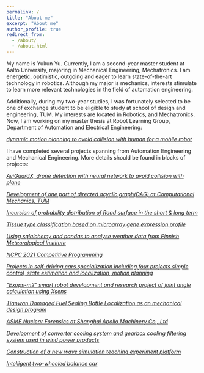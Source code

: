 ```yaml
---
permalink: /
title: "About me"
excerpt: "About me"
author_profile: true
redirect_from:
  - /about/
  - /about.html
---
```


My name is Yukun Yu. Currently, I am a second-year master student at Aalto University, majoring in Mechanical Engineering, Mechatronics. I am energetic, optimistic, outgoing and eager to learn state-of-the-art technology in robotics. Although my major is mechanics, interests stimulate to learn more relevant technologies in the field of automation engineering.

Additionally, during my two-year studies, I was fortunately selected to be one of exchange student to be eligible to study at school of design and engineering, TUM. My interests are located in Robotics, and Mechatronics. Now, I am working on my master thesis at Robot Learning Group, Department of Automation and Electrical Engineering:

*<u>dynamic motion planning to avoid collision with human for a mobile robot</u>*

I have completed several projects spanning from Automation Engineering and Mechanical Engineering. More details should be found in blocks of projects:

*<u>AviGuardX, drone detection with neural network to avoid collision with plane</u>*

*<u>Development of one part of directed acyclic graph(DAG) at Computational Mechanics, TUM</u>*

*<u>Incursion of probability distribution of Road surface in the short & long term</u>*

*<u>Tissue type classification based on microarray gene expression profile</u>*

*<u>Using sqlalchemy and pandas to analyse weather data from Finnish Meteorological Institute</u>*

*<u>NCPC 2021 Competitive Programming</u>*

*<u>Projects in self-driving cars specialization including four projects simple control, state estimation and localization, motion planning</u>*

*<u>"Exops-m2" smart robot development and research project of joint angle calculation using Xsens</u>*

*<u>Tianwan Damaged Fuel Sealing Bottle Localization as an mechanical design program</u>*

*<u>ASME Nuclear Forensics at Shanghai Apollo Machinery Co., Ltd</u>*

*<u>Development of converter cooling system and gearbox cooling filtering system used in wind power products</u>*

*<u>Construction of a new wave simulation teaching experiment platform</u>*

*<u>Intelligent two-wheeled balance car</u>*


